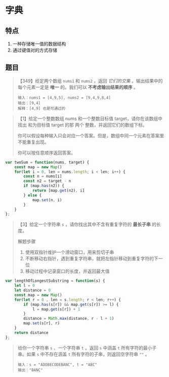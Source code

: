 # 字典

## 特点

1. 一种存储唯一值的数据结构
2. 通过键值对的方式存储



## 题目

> 【349】给定两个数组 `nums1` 和 `nums2` ，返回 *它们的交集* 。输出结果中的每个元素一定是 **唯一** 的。我们可以 **不考虑输出结果的顺序** 。
>
> ```
> 输入：nums1 = [4,9,5], nums2 = [9,4,9,8,4]
> 输出：[9,4]
> 解释：[4,9] 也是可通过的
> ```

> 【1】给定一个整数数组 nums 和一个整数目标值 target，请你在该数组中找出 和为目标值 target  的那 两个 整数，并返回它们的数组下标。
>
> 你可以假设每种输入只会对应一个答案。但是，数组中同一个元素在答案里不能重复出现。
>
> 你可以按任意顺序返回答案。
>

```js
var twoSum = function(nums, target) {
    const map = new Map()
    for(let i = 0, len = nums.length; i < len; i++) {
        const n = nums[i]
        const n2 = target - n
        if (map.has(n2)) {
            return [map.get(n2), i]
        } else {
            map.set(n, i)
        }
    }
};
```

> 【3】给定一个字符串 `s` ，请你找出其中不含有重复字符的 **最长子串** 的长度。
>
> 解题步骤
>
> 1. 使用双指针维护一个滑动窗口，用来剪切子串
> 2. 不断移动右指针，遇到重复字符串，就把左指针移动到重复字符的下一位
> 3. 移动过程中记录窗口的长度，并返回最大值

```js
var lengthOfLongestSubstring = function(s) {
    let l = 0
    let distance = 0
    const map = new Map()
    for(let r = 0 , len = s.length; r < len; r++) {
        if (map.has(s[r]) && map.get(s[r]) >= l) {
            l = map.get(s[r]) + 1
        }
        distance = Math.max(distance, r - l + 1)
        map.set(s[r], r)
    }
    return distance
};
```

> 给你一个字符串 `s` 、一个字符串 `t` 。返回 `s` 中涵盖 `t` 所有字符的最小子串。如果 `s` 中不存在涵盖 `t` 所有字符的子串，则返回空字符串 `""` 。
>
> ```
> 输入：s = "ADOBECODEBANC", t = "ABC"
> 输出："BANC"
> ```
